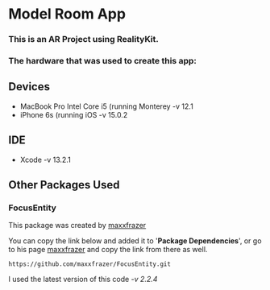 # Model Room App
### This is an AR Project using RealityKit.

### The hardware that was used to create this app:
## Devices
- MacBook Pro Intel Core i5 (running Monterey -v 12.1
- iPhone 6s (running iOS -v 15.0.2

## IDE
- Xcode -v 13.2.1

## Other Packages Used
### FocusEntity
This package was created by [maxxfrazer](https://github.com/maxxfrazer/FocusEntity)

You can copy the link below and added it to '**Package Dependencies**', or go to his page [maxxfrazer](https://github.com/maxxfrazer/FocusEntity) and copy the link from there as well.
```
https://github.com/maxxfrazer/FocusEntity.git
```
I used the latest version of this code *-v 2.2.4*
